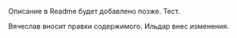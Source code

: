 Описание в Readme будет добавлено позже.
Тест.

Вячеслав вносит правки содержимого. 
Ильдар внес изменения.

